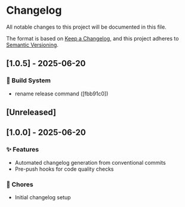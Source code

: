# Changelog

All notable changes to this project will be documented in this file.

The format is based on [Keep a Changelog](https://keepachangelog.com/en/1.0.0/),
and this project adheres to [Semantic Versioning](https://semver.org/spec/v2.0.0.html).

## [1.0.5] - 2025-06-20

### 👷 Build System

- rename release command ([fbb91c0])

## [Unreleased]

## [1.0.0] - 2025-06-20

### ✨ Features

- Automated changelog generation from conventional commits
- Pre-push hooks for code quality checks

### 🔧 Chores

- Initial changelog setup
